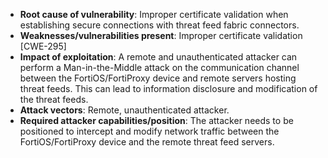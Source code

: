 - **Root cause of vulnerability**: Improper certificate validation when establishing secure connections with threat feed fabric connectors.
- **Weaknesses/vulnerabilities present**: Improper certificate validation [CWE-295]
- **Impact of exploitation**: A remote and unauthenticated attacker can perform a Man-in-the-Middle attack on the communication channel between the FortiOS/FortiProxy device and remote servers hosting threat feeds. This can lead to information disclosure and modification of the threat feeds.
- **Attack vectors**: Remote, unauthenticated attacker.
- **Required attacker capabilities/position**: The attacker needs to be positioned to intercept and modify network traffic between the FortiOS/FortiProxy device and the remote threat feed servers.